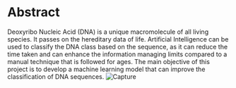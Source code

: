 
# Abstract
Deoxyribo Nucleic Acid (DNA) is a unique
macromolecule of all living species. It passes on the hereditary
data of life. Artificial Intelligence can be used to classify the DNA
class based on the sequence, as it can reduce the time taken and
can enhance the information managing limits compared to a
manual technique that is followed for ages. The main objective of
this project is to develop a machine learning model that can
improve the classification of DNA sequences. 
![Capture](https://user-images.githubusercontent.com/92075957/176202431-965a2a5e-3898-4410-85f7-1bfe6f116afc.PNG)
